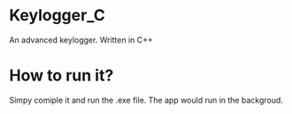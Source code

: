 # Keylogger_C
An advanced keylogger. Written in C++

# How to run it?
Simpy comiple it and run the .exe file. The app would run in the backgroud.

